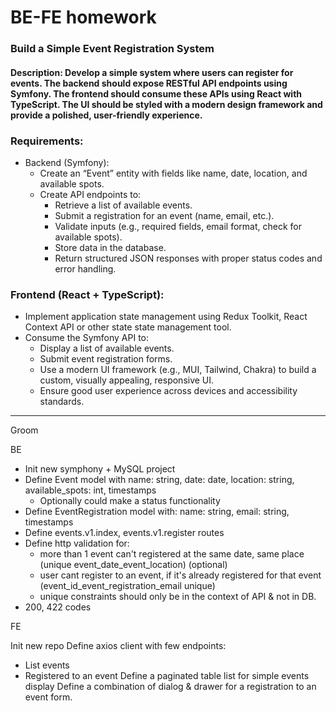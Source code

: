 # BE-FE homework

### Build a Simple Event Registration System

#### Description: Develop a simple system where users can register for events. The backend should expose RESTful API endpoints using Symfony. The frontend should consume these APIs using React with TypeScript. The UI should be styled with a modern design framework and provide a polished, user-friendly experience.

### Requirements:
- Backend (Symfony):
    - Create an “Event” entity with fields like name, date, location, and available spots.
    - Create API endpoints to:
        - Retrieve a list of available events.
        - Submit a registration for an event (name, email, etc.).
        - Validate inputs (e.g., required fields, email format, check for available spots).
        - Store data in the database.
        - Return structured JSON responses with proper status codes and error handling.

### Frontend (React + TypeScript):
- Implement application state management using Redux Toolkit, React Context API or other state state management tool.
- Consume the Symfony API to:
  - Display a list of available events.
  - Submit event registration forms.
  - Use a modern UI framework (e.g., MUI, Tailwind, Chakra) to build a custom, visually appealing, responsive UI.
  - Ensure good user experience across devices and accessibility standards.

---

Groom

BE

- Init new symphony + MySQL project
- Define Event model with name: string, date: date, location: string, available_spots: int, timestamps
    - Optionally could make a status functionality
- Define EventRegistration model with: name: string, email: string, timestamps
- Define events.v1.index, events.v1.register routes
- Define http validation for:
    - more than 1 event can't registered at the same date, same place (unique event_date_event_location) (optional)
    - user cant register to an event, if it's already registered for that event (event_id_event_registration_email unique)
    - unique constraints should only be in the context of API & not in DB.
- 200, 422 codes

FE

Init new repo
Define axios client with few endpoints:
- List events
- Registered to an event
  Define a paginated table list for simple events display
  Define a combination of dialog & drawer for a registration to an event form.
